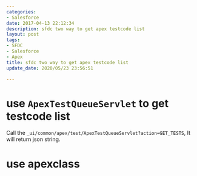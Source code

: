 ```yaml
---
categories:
- Salesforce
date: 2017-04-13 22:12:34
description: sfdc two way to get apex testcode list
layout: post
tags:
- SFDC
- Salesforce
- Apex
title: sfdc two way to get apex testcode list
update_date: 2020/05/23 23:56:51

---
```


# use `ApexTestQueueServlet` to get testcode list

Call the `_ui/common/apex/test/ApexTestQueueServlet?action=GET_TESTS`,
It will return json string.

# use apexclass

```js
```